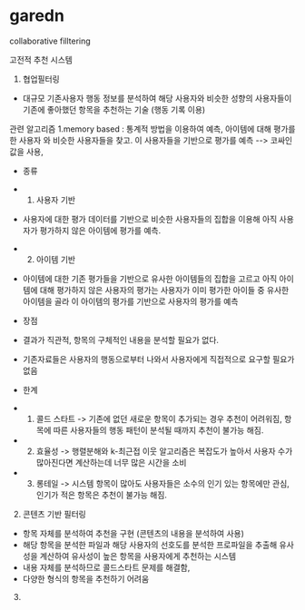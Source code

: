 # garedn
collaborative filltering

고전적 추천 시스템

1. 협업필터링
 - 대규모 기존사용자 행동 정보를 분석하여 해당 사용자와 비슷한 성향의 사용자들이 기존에 좋아했던 항목을 추천하는 기술 (행동 기록 이용)

관련 알고리즘
1.memory based : 통계적 방법을 이용하여 예측, 아이템에 대해 평가를 한 사용자 와 비슷한 사용자들을 찾고. 이 사용자들을 기반으로 평가를 예측 --> 코싸인 값을 사용, 

- 종류 
- 1. 사용자 기반
- 사용자에 대한 평가 데이터를 기반으로 비슷한 사용자들의 집합을 이용해 아직 사용자가 평가하지 않은 아이템에 평가를 예측.


- 2. 아이템 기반
- 아이템에 대한 기존 평가들을 기반으로 유사한 아이템들의 집합을 고르고 아직 아이템에 대해 평가하지 않은 사용자의 평가는 사용자가 이미 평가한 아이들 중 유사한 아이템을 골라 이 아이템의 평가를 기반으로 사용자의 평가를 예측

- 장점 
- 결과가 직관적, 항목의 구체적인 내용을 분석할 필요가 없다.
- 기존자료들은 사용자의 행동으로부터 나와서 사용자에게 직접적으로 요구할 필요가 없음

- 한계
- 1. 콜드 스타트 -> 기존에 없던 새로운 항목이 추가되는 경우 추천이 어려워짐, 항목에 따른 사용자들의 행동 패턴이 분석될 때까지 추천이 불가능 해짐.
- 2. 효율성 -> 행렬분해와 k-최근접 이웃 알고리즘은 복잡도가 높아서 사용자 수가 많아진다면 계산하는데 너무 많은 시간을 소비
- 3. 롱테일 -> 시스템 항목이 많아도 사용자들은 소수의 인기 있는 항목에만 관심, 인기가 적은 항목은 추천이 불가능 해짐.

2. 콘텐츠 기반 필터링
- 항목 자체를 분석하여 추천을 구현 (콘텐츠의 내용을 분석하여 사용)
- 해당 항목을 분석한 파일과 해당 사용자의 선호도를 분석한 프로파일을 추출해 유사성을 계산하여 유사성이 높은 항목을 사용자에게 추천하는 시스템
- 내용 자체를 분석하므로 콜드스타트 문제를 해결함,
- 다양한 형식의 항목을 추천하기 어려움

3. 
